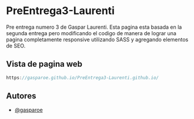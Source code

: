 
# PreEntrega3-Laurenti

Pre entrega numero 3 de Gaspar Laurenti.
Esta pagina esta basada en la segunda entrega pero modificando el codigo de manera de lograr una pagina completamente responsive utilizando SASS y agregando elementos de SEO.

## Vista de pagina web

```javascript
https://gasparoe.github.io/PreEntrega3-Laurenti.github.io/
```


## Autores

- [@gasparoe](https://www.github.com/gasparoe)

